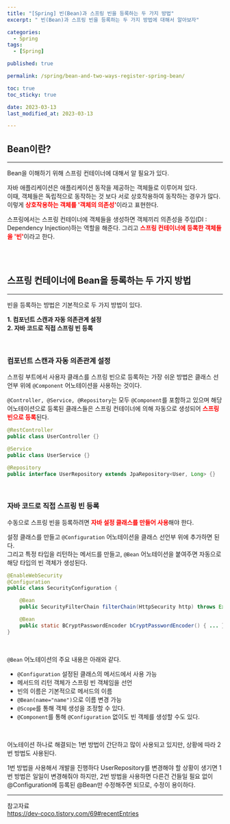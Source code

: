 ```yaml
---
title: "[Spring] 빈(Bean)과 스프링 빈을 등록하는 두 가지 방법"
excerpt: " 빈(Bean)과 스프링 빈을 등록하는 두 가지 방법에 대해서 알아보자"

categories:
  - Spring
tags:
  - [Spring]

published: true

permalink: /spring/bean-and-two-ways-register-spring-bean/

toc: true
toc_sticky: true

date: 2023-03-13
last_modified_at: 2023-03-13

--- 
```


## **Bean이란?**
<hr />

Bean을 이해하기 위해 스프링 컨테이너에 대해서 알 필요가 있다.<br>

자바 애플리케이션은 애플리케이션 동작을 제공하는 객체들로 이루어져 있다.<br>
이때, 객체들은 독립적으로 동작하는 것 보다 서로 상호작용하여 동작하는 경우가 많다. 이렇게 <span style="color:red">**상호작용하는 객체를 '객체의 의존성'**</span>이라고 표현한다.<br>

스프링에서는 스프링 컨테이너에 객체들을 생성하면 객체끼리 의존성을 주입(DI : Dependency Injection)하는 역할을 해준다. 그리고 <span style="color:red">**스프링 컨테이너에 등록한 객체들을 '빈'**</span>이라고 한다.

<br><br>

## **스프링 컨테이너에 Bean을 등록하는 두 가지 방법**
<hr />

빈을 등록하는 방법은 기본적으로 두 가지 방법이 있다.<br>

**1. 컴포넌트 스캔과 자동 의존관계 설정**<br>
**2. 자바 코드로 직접 스프링 빈 등록**<br>

<br>

### **컴포넌트 스캔과 자동 의존관계 설정**

스프링 부트에서 사용자 클래스를 스프링 빈으로 등록하는 가장 쉬운 방법은 클래스 선언부 위에 `@Component`
어노테이션을 사용하는 것이다.<br>

`@Controller, @Service, @Repository`는 모두 `@Component`를 포함하고 있으며 해당 어노테이션으로
등록된 클래스들은 스프링 컨테이너에 의해 자동으로 생성되어 <span style="color:red">**스프링 빈으로
등록**</span>된다.<br>

``` java
@RestController
public class UserController {}

@Service
public class UserService {}

@Repository
public interface UserRepository extends JpaRepository<User, Long> {}
```

<br>

### **자바 코드로 직접 스프링 빈 등록**

수동으로 스프링 빈을 등록하려면 <span style="color:red">**자바 설정 클래스를 만들어 사용**</span>해야 한다.<br>

설정 클래스를 만들고 `@Configuration` 어노테이션을 클래스 선언부 위에 추가하면 된다.<br>
그리고 특정 타입을 리턴하는 메서드를 만들고, `@Bean` 어노테이션을 붙여주면 자동으로 해당 타입의 빈 객체가 
생성된다.<br>

``` java
@EnableWebSecurity
@Configuration
public class SecurityConfiguration {

    @Bean
    public SecurityFilterChain filterChain(HttpSecurity http) throws Exception { ... }

    @Bean
    public static BCryptPasswordEncoder bCryptPasswordEncoder() { ... }
}
```

<br>

`@Bean` 어노테이션의 주요 내용은 아래와 같다.<br>

* `@Configuration` 설정된 클래스의 메서드에서 사용 가능
* 메서드의 리턴 객체가 스프링 빈 객체임을 선언
* 빈의 이름은 기본적으로 메서드의 이름
* `@Bean(name="name")`으로 이름 변경 가능
* `@Scope`를 통해 객체 생성을 조정할 수 있다.
* `@Component`를 통해 `@Configuration` 없이도 빈 객체를 생성할 수도 있다.

<br>

어노테이션 하나로 해결되는 1번 방법이 간단하고 많이 사용되고 있지만, 상황에 따라 2번 방법도 사용된다.<br>

1번 방법을 사용해서 개발을 진행하다 UserRepository를 변경해야 할 상황이 생기면 1번 방법은 일일이 변경해줘야 하지만,
 2번 방법을 사용하면 다른건 건들일 필요 없이 @Configuration에 등록된 @Bean만 수정해주면 되므로, 수정이 용이하다.

 <hr />
참고자료<br>
<a href="https://dev-coco.tistory.com/69#recentEntries">https://dev-coco.tistory.com/69#recentEntries</a><br>